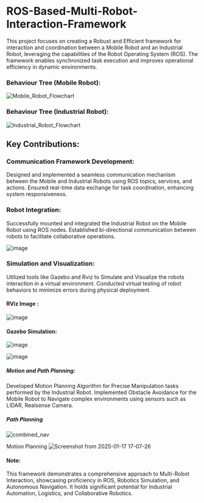 # ROS-Based-Multi-Robot-Interaction-Framework


This project focuses on creating a Robust and Efficient framework for interaction and coordination between a Mobile Robot and an Industrial Robot, leveraging the capabilities of the Robot Operating System (ROS). The framework enables synchronized task execution and improves operational efficiency in dynamic environments.

### Behaviour Tree (Mobile Robot):

![Mobile_Robot_Flowchart](https://github.com/user-attachments/assets/a216eb42-4453-4e4f-beb1-cbee1c8640e8)


### Behaviour Tree (Industrial Robot):

![Industrial_Robot_Flowchart](https://github.com/user-attachments/assets/fc32b5b7-c0eb-4ad6-b281-fc8449667bae)


## Key Contributions:
### Communication Framework Development:

Designed and implemented a seamless communication mechanism between the Mobile and Industrial Robots using ROS topics, services, and actions.
Ensured real-time data exchange for task coordination, enhancing system responsiveness.

### Robot Integration:

Successfully mounted and integrated the Industrial Robot on the Mobile Robot using ROS nodes.
Established bi-directional communication between robots to facilitate collaborative operations.

![image](https://github.com/user-attachments/assets/a85f03ef-8eee-4877-9f6d-dbfb27e68d86)

### Simulation and Visualization:

Utilized tools like Gazebo and Rviz to Simulate and Visualize the robots interaction in a virtual environment.
Conducted virtual testing of robot behaviors to minimize errors during physical deployment.

#### RViz Image :

![image](https://github.com/user-attachments/assets/9dd51b84-a455-4a75-beac-d05b7b2a8330)

#### Gazebo Simulation:

![image](https://github.com/user-attachments/assets/c9dcc06a-9f11-4974-a880-445e85edbb1a)

![image](https://github.com/user-attachments/assets/a0298f99-1862-46a8-94f0-8753d3ce3281)


##### Motion and Path Planning:

Developed Motion Planning Algorithm for Precise Manipulation tasks performed by the Industrial Robot.
Implemented Obstacle Avoidance for the Mobile Robot to Navigate complex environments using sensors such as LIDAR, Realsense Camera.

##### Path Planning
![combined_nav](https://github.com/user-attachments/assets/a821c342-a0fd-40d6-8123-d53106318cab)

Motion Planning
![Screenshot from 2025-01-17 17-07-26](https://github.com/user-attachments/assets/1c40318b-deda-40ce-ab1e-121db766cc1b)




#### Note:
This framework demonstrates a comprehensive approach to Multi-Robot Interaction, showcasing proficiency in ROS, Robotics Simulation, and Autonomous Navigation. It holds significant potential for Industrial Automation, Logistics, and Collaborative Robotics.
